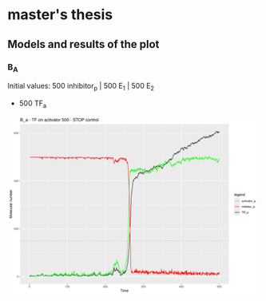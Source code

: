 # master's thesis

## Models and results of the plot

### B<sub>A</sub> 

Initial values: 500 inhibitor<sub>p</sub> | 500 E<sub>1</sub> | 500 E<sub>2</sub> 

- 500 TF<sub>a</sub> 
<img src='https://github.com/iamandreatonina/master-s_thesis/blob/main/models_thesis/B_a/TF_a_500/B_a_stop_500.png'/>

